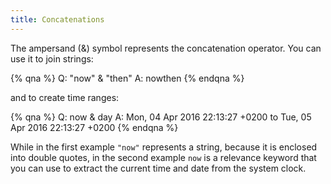 ```yaml
---
title: Concatenations
---
```


The ampersand (&) symbol represents the concatenation operator. 
You can use it to join strings:

{% qna %}
Q: "now" & "then"
A: nowthen
{% endqna %}

and to create time ranges:

{% qna %}
Q: now & day
A: Mon, 04 Apr 2016 22:13:27 +0200 to Tue, 05 Apr 2016 22:13:27 +0200
{% endqna %}

While in the first example `"now"` represents a string, because it is enclosed into double quotes, 
in the second example `now` is a relevance keyword that you can use to extract the current time and 
date from the system clock.
